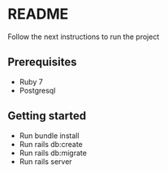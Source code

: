 # README

Follow the next instructions to run the project

## Prerequisites

- Ruby 7
- Postgresql

## Getting started

- Run bundle install
- Run rails db:create
- Run rails db:migrate
- Run rails server
